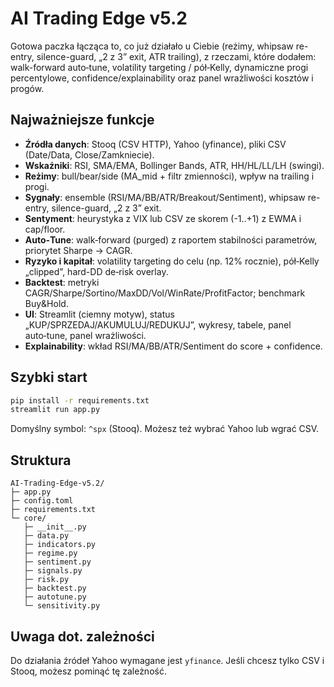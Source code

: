 # AI Trading Edge v5.2

Gotowa paczka łącząca to, co już działało u Ciebie (reżimy, whipsaw re-entry, silence-guard, „2 z 3” exit, ATR trailing),
z rzeczami, które dodałem: walk-forward auto‑tune, volatility targeting / pół‑Kelly, dynamiczne progi percentylowe,
confidence/explainability oraz panel wrażliwości kosztów i progów.

## Najważniejsze funkcje
- **Źródła danych**: Stooq (CSV HTTP), Yahoo (yfinance), pliki CSV (Date/Data, Close/Zamkniecie).
- **Wskaźniki**: RSI, SMA/EMA, Bollinger Bands, ATR, HH/HL/LL/LH (swingi).
- **Reżimy**: bull/bear/side (MA_mid + filtr zmienności), wpływ na trailing i progi.
- **Sygnały**: ensemble (RSI/MA/BB/ATR/Breakout/Sentiment), whipsaw re-entry, silence-guard, „2 z 3” exit.
- **Sentyment**: heurystyka z VIX lub CSV ze skorem (-1..+1) z EWMA i cap/floor.
- **Auto‑Tune**: walk‑forward (purged) z raportem stabilności parametrów, priorytet Sharpe → CAGR.
- **Ryzyko i kapitał**: volatility targeting do celu (np. 12% rocznie), pół‑Kelly „clipped”, hard-DD de‑risk overlay.
- **Backtest**: metryki CAGR/Sharpe/Sortino/MaxDD/Vol/WinRate/ProfitFactor; benchmark Buy&Hold.
- **UI**: Streamlit (ciemny motyw), status „KUP/SPRZEDAJ/AKUMULUJ/REDUKUJ”, wykresy, tabele, panel auto‑tune, panel wrażliwości.
- **Explainability**: wkład RSI/MA/BB/ATR/Sentiment do score + confidence.

## Szybki start
```bash
pip install -r requirements.txt
streamlit run app.py
```
Domyślny symbol: `^spx` (Stooq). Możesz też wybrać Yahoo lub wgrać CSV.

## Struktura
```
AI-Trading-Edge-v5.2/
├─ app.py
├─ config.toml
├─ requirements.txt
└─ core/
   ├─ __init__.py
   ├─ data.py
   ├─ indicators.py
   ├─ regime.py
   ├─ sentiment.py
   ├─ signals.py
   ├─ risk.py
   ├─ backtest.py
   ├─ autotune.py
   └─ sensitivity.py
```

## Uwaga dot. zależności
Do działania źródeł Yahoo wymagane jest `yfinance`. Jeśli chcesz tylko CSV i Stooq, możesz pominąć tę zależność.
